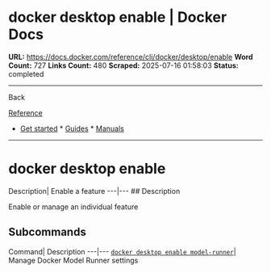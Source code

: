 # docker desktop enable | Docker Docs

**URL:** https://docs.docker.com/reference/cli/docker/desktop/enable
**Word Count:** 727
**Links Count:** 480
**Scraped:** 2025-07-16 01:58:03
**Status:** completed

---

Back

[Reference](https://docs.docker.com/reference/)

  * [Get started](https://docs.docker.com/get-started/)   * [Guides](https://docs.docker.com/guides/)   * [Manuals](https://docs.docker.com/manuals/)

* * *

# docker desktop enable

Description| Enable a feature   ---|---      ## Description

Enable or manage an individual feature

## Subcommands

Command| Description   ---|---   [`docker desktop enable model-runner`](https://docs.docker.com/reference/cli/docker/desktop/enable/model-runner/)| Manage Docker Model Runner settings